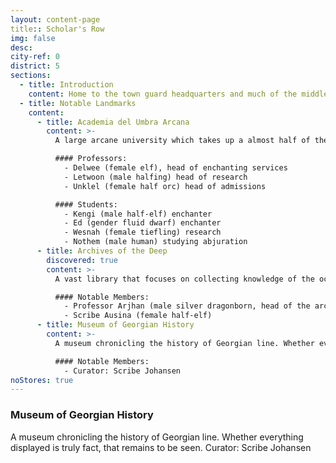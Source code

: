 ```yaml
---
layout: content-page
title:: Scholar's Row
img: false
desc:
city-ref: 0
district: 5
sections:
  - title: Introduction
    content: Home to the town guard headquarters and much of the middle class, Mid Court is a safe and prosperous district within the city.
  - title: Notable Landmarks
    content:
      - title: Academia del Umbra Arcana
        content: >-
          A large arcane university which takes up a almost half of the district on the northern end of the district. The university trains students looking to excel at the arcane, conducts research, and provides enchanting at a discounted rate (enchantments are created by students so results are mixed and destruction of items a very real possibility).

          #### Professors:
            - Delwee (female elf), head of enchanting services
            - Letwoon (male halfing) head of research
            - Unklel (female half orc) head of admissions

          #### Students:
            - Kengi (male half-elf) enchanter
            - Ed (gender fluid dwarf) enchanter
            - Wesnah (female tiefling) research
            - Nothem (male human) studying abjuration
      - title: Archives of the Deep
        discovered: true
        content: >-
          A vast library that focuses on collecting knowledge of the ocean. Its focused oceanic knowledge includes information about aquatic animals and beasts, navigation, history, trade, and all manner of legend and lore.

          #### Notable Members:
            - Professor Arjhan (male silver dragonborn, head of the archives)
            - Scribe Ausina (female half-elf)
      - title: Museum of Georgian History
        content: >-
          A museum chronicling the history of Georgian line. Whether everything displayed is truly fact, that remains to be seen.

          #### Notable Members:
            - Curator: Scribe Johansen
noStores: true
---
```



### Museum of Georgian History
A museum chronicling the history of Georgian line. Whether everything displayed is truly fact, that remains to be seen.
Curator: Scribe Johansen
